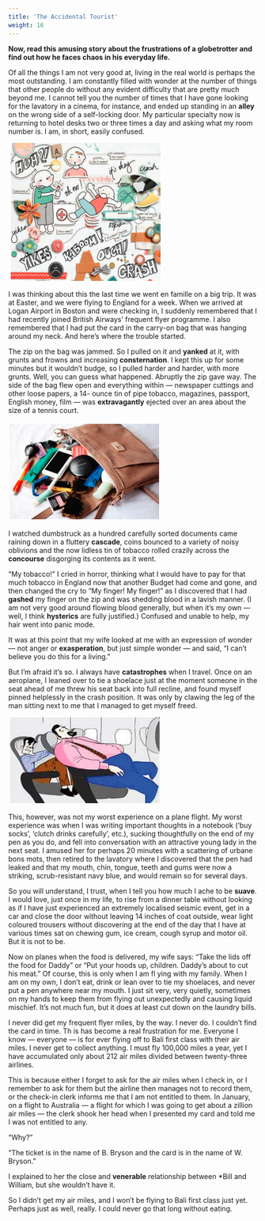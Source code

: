```yaml
---
title: 'The Accidental Tourist'
weight: 16
---
```


**Now, read this amusing story about the frustrations of a globetrotter and find out how he faces chaos in his everyday life.** 

Of all the things I am not very good at, living in the real world is perhaps the most outstanding. I am constantly filled with wonder at the number of things that other people do without any evident difficulty that are pretty much beyond me. I cannot tell you the number of times that I have gone looking for the lavatory in a cinema, for instance, and ended up standing in an **alley** on the wrong side of a self-locking door. My particular specialty now is returning to hotel desks two or three times a day and asking what my room number is. I am, in short, easily confused.

![](17.png)

I was thinking about this the last time we went en famille on a big trip. It was at Easter, and we were flying to England for a week. When we arrived at Logan Airport in Boston and were checking in, I suddenly remembered that I had recently joined British Airways’ frequent flyer programme. I also remembered that I had put the card in the carry-on bag that was hanging around my neck. And here’s where the trouble started.

The zip on the bag was jammed. So I pulled on it and **yanked** at it, with grunts and frowns and increasing **consternation**. I kept this up for some minutes but it wouldn’t budge, so I pulled harder and harder, with more grunts. Well, you can guess what happened. Abruptly the zip gave way. The side of the bag flew open and everything within — newspaper cuttings and other loose papers, a 14- ounce tin of pipe tobacco, magazines, passport, English money, film — was **extravagantly** ejected over an area about the size of a tennis court.

![](18.png)

I watched dumbstruck as a hundred carefully sorted documents came raining down in a fluttery **cascade**, coins bounced to a variety of noisy oblivions and the now lidless tin of tobacco rolled crazily across the **concourse** disgorging its contents as it went. 

“My tobacco!” I cried in horror, thinking what I would have to pay for that much tobacco in England now that another Budget had come and gone, and then changed the cry to “My finger! My finger!” as I discovered that I had **gashed** my finger on the zip and was shedding blood in a lavish manner. (I am not very good around flowing blood generally, but when it’s my own — well, I think **hysterics** are fully justified.) Confused and unable to help, my hair went into panic mode. 

It was at this point that my wife looked at me with an expression of wonder — not anger or **exasperation**, but just simple wonder — and said, “I can’t believe you do this for a living.” 

But I’m afraid it’s so. I always have **catastrophes** when I travel. Once on an aeroplane, I leaned over to tie a shoelace just at the moment someone in the seat ahead of me threw his seat back into full recline, and found myself pinned helplessly in the crash position. It was only by clawing the leg of the man sitting next to me that I managed to get myself freed.

![](19.png)

This, however, was not my worst experience on a plane flight. My worst experience was when I was writing important thoughts in a notebook (‘buy socks’, ‘clutch drinks carefully’, etc.), sucking thoughtfully on the end of my pen as you do, and fell into conversation with an attractive young lady in the next seat. I amused her for perhaps 20 minutes with a scattering of urbane bons mots, then retired to the lavatory where I discovered that the pen had leaked and that my mouth, chin, tongue, teeth and gums were now a striking, scrub-resistant navy blue, and would remain so for several days.

So you will understand, I trust, when I tell you how much I ache to be **suave**. I would love, just once in my life, to rise from a dinner table without looking as if I have just experienced an extremely localised seismic event, get in a car and close the door without leaving 14 inches of coat outside, wear light coloured trousers without discovering at the end of the day that I have at various times sat on chewing gum, ice cream, cough syrup and motor oil. But it is not to be. 

Now on planes when the food is delivered, my wife says: “Take the lids off the food for Daddy” or “Put your hoods up, children. Daddy’s about to cut his meat.” Of course, this is only when I am fl ying with my family. When I am on my own, I don’t eat, drink or lean over to tie my shoelaces, and never put a pen anywhere near my mouth. I just sit very, very quietly, sometimes on my hands to keep them from flying out unexpectedly and causing liquid mischief. It’s not much fun, but it does at least cut down on the laundry bills. 

I never did get my frequent flyer miles, by the way. I never do. I couldn’t find the card in time. Th is has become a real frustration for me. Everyone I know — everyone — is for ever flying off to Bali first class with their air miles. I never get to collect anything. I must fly 100,000 miles a year, yet I have accumulated only about 212 air miles divided between twenty-three airlines.

This is because either I forget to ask for the air miles when I check in, or I remember to ask for them but the airline then manages not to record them, or the check-in clerk informs me that I am not entitled to them. In January, on a flight to Australia — a flight for which I was going to get about a zillion air miles — the clerk shook her head when I presented my card and told me I was not entitled to any. 

“Why?” 

“The ticket is in the name of B. Bryson and the card is in the name of W. Bryson.” 

I explained to her the close and **venerable** relationship between *Bill and William, but she wouldn’t have it. 

So I didn’t get my air miles, and I won’t be flying to Bali first class just yet. Perhaps just as well, really. I could never go that long without eating.


